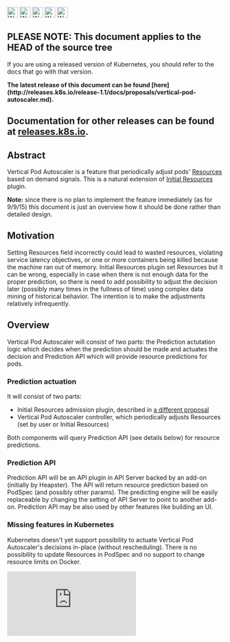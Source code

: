 <!-- BEGIN MUNGE: UNVERSIONED_WARNING -->

<!-- BEGIN STRIP_FOR_RELEASE -->

<img src="http://kubernetes.io/img/warning.png" alt="WARNING"
     width="25" height="25">
<img src="http://kubernetes.io/img/warning.png" alt="WARNING"
     width="25" height="25">
<img src="http://kubernetes.io/img/warning.png" alt="WARNING"
     width="25" height="25">
<img src="http://kubernetes.io/img/warning.png" alt="WARNING"
     width="25" height="25">
<img src="http://kubernetes.io/img/warning.png" alt="WARNING"
     width="25" height="25">

<h2>PLEASE NOTE: This document applies to the HEAD of the source tree</h2>

If you are using a released version of Kubernetes, you should
refer to the docs that go with that version.

<strong>
The latest release of this document can be found
[here](http://releases.k8s.io/release-1.1/docs/proposals/vertical-pod-autoscaler.md).

Documentation for other releases can be found at
[releases.k8s.io](http://releases.k8s.io).
</strong>
--

<!-- END STRIP_FOR_RELEASE -->

<!-- END MUNGE: UNVERSIONED_WARNING -->

## Abstract

Vertical Pod Autoscaler is a feature that periodically adjust pods' [Resources](resource-qos.md#resource-specifications) based on demand signals.
This is a natural extension of [Initial Resources](initial-resources.md) plugin.

**Note:** since there is no plan to implement the feature immediately (as for 9/9/15) this document is just an overview how it should be done
rather than detailed design.

## Motivation

Setting Resources field incorrectly could lead to wasted resources, violating service latency objectives,
or one or more containers being killed because the machine ran out of memory. Initial Resources plugin
set Resources but it can be wrong, especially in case when there is not enough data for the proper prediction, so
there is need to add possibility to adjust the decision later (possibly many times in the fullness of time)
using complex data mining of historical behavior. The intention is to make the adjustments relatively infrequently.

## Overview

Vertical Pod Autoscaler will consist of two parts: the Prediction actutation logic which decides when the prediction should be made and actuates the decision
and Prediction API which will provide resource predictions for pods.

### Prediction actuation

It will consist of two parts:

* Initial Resources admission plugin, described in [a different proposal](initial-resources.md)
* Vertical Pod Autoscaler controller, which periodically adjusts Resources (set by user or Initial Resources)

Both components will query Prediction API (see details below) for resource predictions.

### Prediction API

Prediction API will be an API plugin in API Server backed by an add-on (initially by Heapster). The API will return resource prediction
based on PodSpec (and possibly other params). The predicting engine will be easily replaceable by changing
the setting of API Server to point to another add-on. Prediction API may be also used by other features like building an UI.

### Missing features in Kubernetes

Kubernetes doesn't yet support possibility to actuate Vertical Pod Autoscaler's decisions in-place (without rescheduling).
There is no possibility to update Resources in PodSpec and no support to change resource limits on Docker.

<!-- BEGIN MUNGE: GENERATED_ANALYTICS -->
[![Analytics](https://kubernetes-site.appspot.com/UA-36037335-10/GitHub/docs/proposals/vertical-pod-autoscaler.md?pixel)]()
<!-- END MUNGE: GENERATED_ANALYTICS -->
